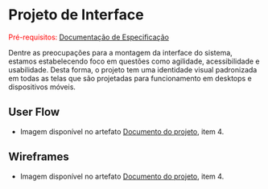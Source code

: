 
# Projeto de Interface

<span style="color:red">Pré-requisitos: <a href="2-Especificação do Projeto.md"> Documentação de Especificação</a></span>

Dentre as preocupações para a montagem da interface do sistema, estamos estabelecendo foco em questões como agilidade, acessibilidade e usabilidade. Desta forma, o projeto tem uma identidade visual padronizada em todas as telas que são projetadas para funcionamento em desktops e dispositivos móveis.

## User Flow

- Imagem disponível no artefato [Documento do projeto](https://sgapucminasbr-my.sharepoint.com/:w:/g/personal/986815_sga_pucminas_br/ETKa-_myizVGhHgUt-c65HkBmNhxIgfGp_nE1XwI1XPkCQ?e=4QsA5B), item 4.

## Wireframes

- Imagem disponível no artefato [Documento do projeto](https://sgapucminasbr-my.sharepoint.com/:w:/g/personal/986815_sga_pucminas_br/ETKa-_myizVGhHgUt-c65HkBmNhxIgfGp_nE1XwI1XPkCQ?e=4QsA5B), item 4.
